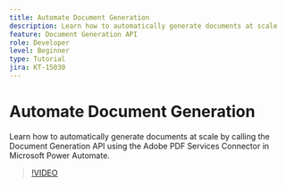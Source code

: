 ```yaml
---
title: Automate Document Generation
description: Learn how to automatically generate documents at scale
feature: Document Generation API
role: Developer
level: Beginner
type: Tutorial
jira: KT-15030
---
```

# Automate Document Generation

Learn how to automatically generate documents at scale by calling the Document Generation API using the Adobe PDF Services Connector in Microsoft Power Automate.

>[!VIDEO](https://video.tv.adobe.com/v/3428227?hidetitle=true)
